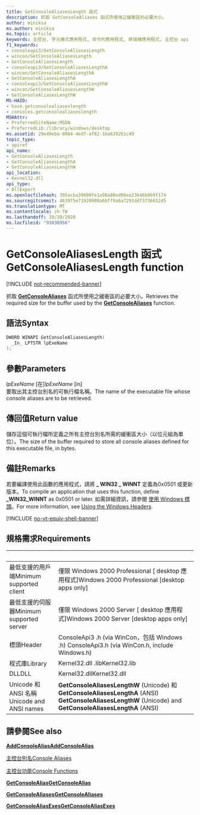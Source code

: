 ```yaml
---
title: GetConsoleAliasesLength 函式
description: 抓取 GetConsoleAliases 函式所使用之緩衝區的必要大小。
author: miniksa
ms.author: miniksa
ms.topic: article
keywords: 主控台, 字元模式應用程式, 命令列應用程式, 終端機應用程式, 主控台 api
f1_keywords:
- consoleapi3/GetConsoleAliasesLength
- wincon/GetConsoleAliasesLength
- GetConsoleAliasesLength
- consoleapi3/GetConsoleAliasesLengthA
- wincon/GetConsoleAliasesLengthA
- GetConsoleAliasesLengthA
- consoleapi3/GetConsoleAliasesLengthW
- wincon/GetConsoleAliasesLengthW
- GetConsoleAliasesLengthW
MS-HAID:
- base.getconsolealiaseslength
- consoles.getconsolealiaseslength
MSHAttr:
- PreferredSiteName:MSDN
- PreferredLib:/library/windows/desktop
ms.assetid: 29e49eba-0864-4ed7-af82-1ba639261c40
topic_type:
- apiref
api_name:
- GetConsoleAliasesLength
- GetConsoleAliasesLengthA
- GetConsoleAliasesLengthW
api_location:
- Kernel32.dll
api_type:
- DllExport
ms.openlocfilehash: 395acba39600fe1a98a80ed06ea23646b0b9f174
ms.sourcegitcommit: 463975e71920908a6bff9a6a7291ddf3736652d5
ms.translationtype: MT
ms.contentlocale: zh-TW
ms.lasthandoff: 10/30/2020
ms.locfileid: "93038956"
---
```

# <a name="getconsolealiaseslength-function"></a><span data-ttu-id="a217b-104">GetConsoleAliasesLength 函式</span><span class="sxs-lookup"><span data-stu-id="a217b-104">GetConsoleAliasesLength function</span></span>

[!INCLUDE [not-recommended-banner](./includes/not-recommended-banner.md)]

<span data-ttu-id="a217b-105">抓取 [**GetConsoleAliases**](getconsolealiases.md) 函式所使用之緩衝區的必要大小。</span><span class="sxs-lookup"><span data-stu-id="a217b-105">Retrieves the required size for the buffer used by the [**GetConsoleAliases**](getconsolealiases.md) function.</span></span>

## <a name="syntax"></a><span data-ttu-id="a217b-106">語法</span><span class="sxs-lookup"><span data-stu-id="a217b-106">Syntax</span></span>

```C
DWORD WINAPI GetConsoleAliasesLength(
  _In_ LPTSTR lpExeName
);
```

## <a name="parameters"></a><span data-ttu-id="a217b-107">參數</span><span class="sxs-lookup"><span data-stu-id="a217b-107">Parameters</span></span>

<span data-ttu-id="a217b-108">*lpExeName* \[在\]</span><span class="sxs-lookup"><span data-stu-id="a217b-108">*lpExeName* \[in\]</span></span>  
<span data-ttu-id="a217b-109">要取出其主控台別名的可執行檔名稱。</span><span class="sxs-lookup"><span data-stu-id="a217b-109">The name of the executable file whose console aliases are to be retrieved.</span></span>

## <a name="return-value"></a><span data-ttu-id="a217b-110">傳回值</span><span class="sxs-lookup"><span data-stu-id="a217b-110">Return value</span></span>

<span data-ttu-id="a217b-111">儲存這個可執行檔所定義之所有主控台別名所需的緩衝區大小（以位元組為單位）。</span><span class="sxs-lookup"><span data-stu-id="a217b-111">The size of the buffer required to store all console aliases defined for this executable file, in bytes.</span></span>

## <a name="remarks"></a><span data-ttu-id="a217b-112">備註</span><span class="sxs-lookup"><span data-stu-id="a217b-112">Remarks</span></span>

<span data-ttu-id="a217b-113">若要編譯使用此函數的應用程式，請將 **\_ WIN32 \_ WINNT** 定義為0x0501 或更新版本。</span><span class="sxs-lookup"><span data-stu-id="a217b-113">To compile an application that uses this function, define **\_WIN32\_WINNT** as 0x0501 or later.</span></span> <span data-ttu-id="a217b-114">如需詳細資訊，請參閱 [使用 Windows 標頭](https://msdn.microsoft.com/library/windows/desktop/aa383745)。</span><span class="sxs-lookup"><span data-stu-id="a217b-114">For more information, see [Using the Windows Headers](https://msdn.microsoft.com/library/windows/desktop/aa383745).</span></span>

[!INCLUDE [no-vt-equiv-shell-banner](./includes/no-vt-equiv-shell-banner.md)]

## <a name="requirements"></a><span data-ttu-id="a217b-115">規格需求</span><span class="sxs-lookup"><span data-stu-id="a217b-115">Requirements</span></span>

| &nbsp; | &nbsp; |
|-|-|
| <span data-ttu-id="a217b-116">最低支援的用戶端</span><span class="sxs-lookup"><span data-stu-id="a217b-116">Minimum supported client</span></span> | <span data-ttu-id="a217b-117">僅限 Windows 2000 Professional \[ desktop 應用程式\]</span><span class="sxs-lookup"><span data-stu-id="a217b-117">Windows 2000 Professional \[desktop apps only\]</span></span> |
| <span data-ttu-id="a217b-118">最低支援的伺服器</span><span class="sxs-lookup"><span data-stu-id="a217b-118">Minimum supported server</span></span> | <span data-ttu-id="a217b-119">僅限 Windows 2000 Server \[ desktop 應用程式\]</span><span class="sxs-lookup"><span data-stu-id="a217b-119">Windows 2000 Server \[desktop apps only\]</span></span> |
| <span data-ttu-id="a217b-120">標頭</span><span class="sxs-lookup"><span data-stu-id="a217b-120">Header</span></span> | <span data-ttu-id="a217b-121">ConsoleApi3 .h (via WinCon，包括 Windows .h) </span><span class="sxs-lookup"><span data-stu-id="a217b-121">ConsoleApi3.h (via WinCon.h, include Windows.h)</span></span> |
| <span data-ttu-id="a217b-122">程式庫</span><span class="sxs-lookup"><span data-stu-id="a217b-122">Library</span></span> | <span data-ttu-id="a217b-123">Kernel32.dll .lib</span><span class="sxs-lookup"><span data-stu-id="a217b-123">Kernel32.lib</span></span> |
| <span data-ttu-id="a217b-124">DLL</span><span class="sxs-lookup"><span data-stu-id="a217b-124">DLL</span></span> | <span data-ttu-id="a217b-125">Kernel32.dll</span><span class="sxs-lookup"><span data-stu-id="a217b-125">Kernel32.dll</span></span> |
| <span data-ttu-id="a217b-126">Unicode 和 ANSI 名稱</span><span class="sxs-lookup"><span data-stu-id="a217b-126">Unicode and ANSI names</span></span> | <span data-ttu-id="a217b-127">**GetConsoleAliasesLengthW** (Unicode) 和 **GetConsoleAliasesLengthA** (ANSI) </span><span class="sxs-lookup"><span data-stu-id="a217b-127">**GetConsoleAliasesLengthW** (Unicode) and **GetConsoleAliasesLengthA** (ANSI)</span></span> |

## <a name="see-also"></a><span data-ttu-id="a217b-128">請參閱</span><span class="sxs-lookup"><span data-stu-id="a217b-128">See also</span></span>

[<span data-ttu-id="a217b-129">**AddConsoleAlias**</span><span class="sxs-lookup"><span data-stu-id="a217b-129">**AddConsoleAlias**</span></span>](addconsolealias.md)

[<span data-ttu-id="a217b-130">主控台別名</span><span class="sxs-lookup"><span data-stu-id="a217b-130">Console Aliases</span></span>](console-aliases.md)

[<span data-ttu-id="a217b-131">主控台功能</span><span class="sxs-lookup"><span data-stu-id="a217b-131">Console Functions</span></span>](console-functions.md)

[<span data-ttu-id="a217b-132">**GetConsoleAlias**</span><span class="sxs-lookup"><span data-stu-id="a217b-132">**GetConsoleAlias**</span></span>](getconsolealias.md)

[<span data-ttu-id="a217b-133">**GetConsoleAliases**</span><span class="sxs-lookup"><span data-stu-id="a217b-133">**GetConsoleAliases**</span></span>](getconsolealiases.md)

[<span data-ttu-id="a217b-134">**GetConsoleAliasExes**</span><span class="sxs-lookup"><span data-stu-id="a217b-134">**GetConsoleAliasExes**</span></span>](getconsolealiasexes.md)

